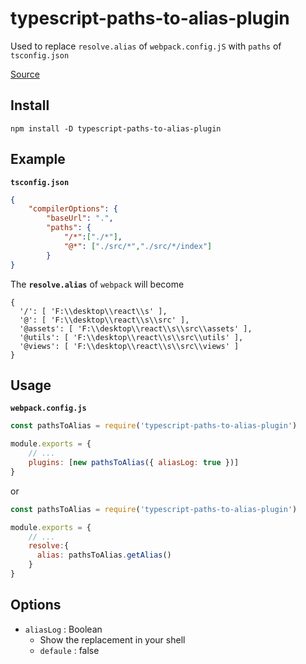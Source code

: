 # typescript-paths-to-alias-plugin

Used to replace `resolve.alias` of `webpack.config.jS` with `paths` of `tsconfig.json`

[Source ](https://github.com/sx6316/typescript-paths-to-alias-plugin/blob/main/index.js)


## Install

```shell
npm install -D typescript-paths-to-alias-plugin
```

## Example

**`tsconfig.json`**

```json
{
    "compilerOptions": {
        "baseUrl": ".",
        "paths": {
            "/*":["./*"],
            "@*": ["./src/*","./src/*/index"]
        }
}
```

The **`resolve.alias`** of `webpack` will become

```
{
  '/': [ 'F:\\desktop\\react\\s' ],
  '@': [ 'F:\\desktop\\react\\s\\src' ],
  '@assets': [ 'F:\\desktop\\react\\s\\src\\assets' ],
  '@utils': [ 'F:\\desktop\\react\\s\\src\\utils' ],
  '@views': [ 'F:\\desktop\\react\\s\\src\\views' ]
}
```

## Usage

**`webpack.config.js`**

```javascript
const pathsToAlias = require('typescript-paths-to-alias-plugin')

module.exports = {
    // ...
    plugins: [new pathsToAlias({ aliasLog: true })]
}
```

or

```js
const pathsToAlias = require('typescript-paths-to-alias-plugin')

module.exports = {
    // ...
    resolve:{
	  alias: pathsToAlias.getAlias()
	}
}
```

## Options
 - `aliasLog` :  Boolean
    - Show the replacement in your shell
    - `defaule` : false

